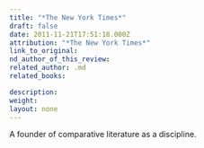```yaml
---
title: "*The New York Times*"
draft: false
date: 2011-11-21T17:51:18.000Z
attribution: "*The New York Times*"
link_to_original:
nd_author_of_this_review:
related_author: .md
related_books:

description:
weight:
layout: none
---
```

A founder of comparative literature as a discipline.

